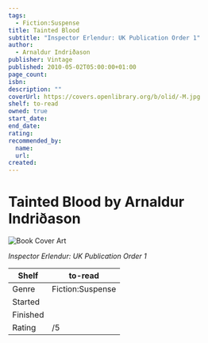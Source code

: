 ```yaml
---
tags:
  - Fiction:Suspense
title: Tainted Blood
subtitle: "Inspector Erlendur: UK Publication Order 1"
author:
  - Arnaldur Indriðason
publisher: Vintage
published: 2010-05-02T05:00:00+01:00
page_count:
isbn:
description: ""
coverUrl: https://covers.openlibrary.org/b/olid/-M.jpg
shelf: to-read
owned: true
start_date:
end_date:
rating:
recommended_by:
  name:
  url:
created:
---
```


# Tainted Blood by Arnaldur Indriðason

![Book Cover Art](https://covers.openlibrary.org/b/olid/-M.jpg)

_Inspector Erlendur: UK Publication Order 1_

| Shelf | to-read |
| --- | --- |
| Genre | Fiction:Suspense |
| Started |  |
| Finished |  |
| Rating | /5 |

